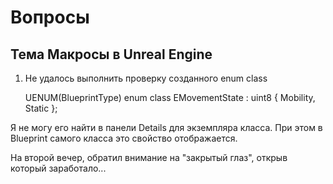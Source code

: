 # Вопросы

## Тема Макросы в Unreal Engine

1. Не удалось выполнить проверку созданного enum class

	UENUM(BlueprintType)
	enum class EMovementState : uint8
	{
		Mobility,
		Static
	};
	
Я не могу его найти в панели Details для экземпляра класса.
При этом в Blueprint самого класса это свойство отображается. 

На второй вечер, обратил внимание на "закрытый глаз", открыв который заработало...
